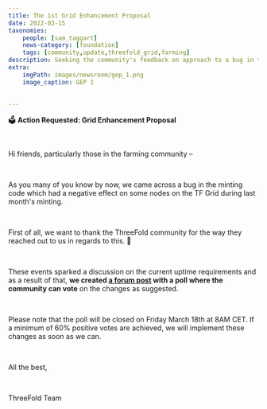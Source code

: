 ```yaml
---
title: The 1st Grid Enhancement Proposal
date: 2022-03-15
taxonomies:
    people: [sam_taggart]
    news-category: [foundation]
    tags: [community,update,threefold_grid,farming]
description: Seeking the community's feedback on approach to a bug in the minting code and related topics.
extra:
    imgPath: images/newsroom/gep_1.png
    image_caption: GEP 1
    
    
---
```

🗳 **Action Requested: Grid Enhancement Proposal**

<br/>

Hi friends, particularly those in the farming community –

<br/>

As you many of you know by now, we came across a bug in the minting code which had a negative effect on some nodes on the TF Grid during last month's minting.

<br/>

First of all, we want to thank the ThreeFold community for the way they reached out to us in regards to this. 🙏

<br/>

These events sparked a discussion on the current uptime requirements and as a result of that, **we created [a forum post](https://forum.threefold.io/t/upgrade-proposal-for-minting-code-v3-2/2447) with a poll where the community can vote** on the changes as suggested.

<br/>

Please note that the poll will be closed on Friday March 18th at 8AM CET. If a minimum of 60% positive votes are achieved, we will implement these changes as soon as we can.

<br/>

All the best,

<br/>

ThreeFold Team
